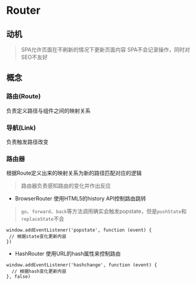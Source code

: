 # Router
## 动机
> SPA允许页面在不刷新的情况下更新页面内容
SPA不会记录操作，同时对SEO不友好
## 概念
### 路由(Route)
负责定义路径与组件之间的映射关系
### 导航(Link)
负责触发路径改变
### 路由器
根据Route定义出来的映射关系为新的路径匹配对应的逻辑
> 路由器负责感知路由的变化并作出反应
- BrowserRouter
 使用HTML5的history API控制路由跳转
 > `go`、`forward`、`back`等方法调用确实会触发popstate，但是`pushState`和`replaceState`不会
 ```
window.addEventListener('popstate', function (event) {
  // 根据state变化更新内容
})
```
- HashRouter
 使用URL的hash属性来控制路由
```
window.addEventListener('hashchange', function (event) {
  // 根据hash变化更新内容
}, false)
```